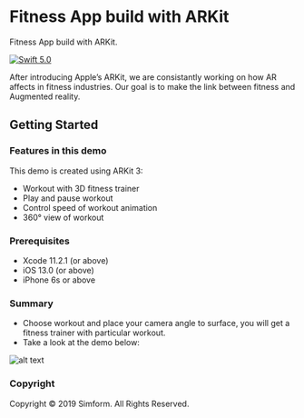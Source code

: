 # Fitness App build with ARKit
Fitness App build with ARKit.

[![Swift 5.0](https://img.shields.io/badge/Swift-5.0-orange.svg?style=flat)](https://swift.org)

After introducing Apple’s ARKit, we are consistantly working on how AR affects in fitness industries. Our goal is to make the link between fitness and Augmented reality.

## Getting Started

### Features in this demo

This demo is created using ARKit 3:
- Workout with 3D fitness trainer
- Play and pause workout
- Control speed of workout animation
- 360° view of workout

### Prerequisites

- Xcode 11.2.1 (or above)
- iOS 13.0 (or above)
- iPhone 6s or above

### Summary

- Choose workout and place your camera angle to surface, you will get a fitness trainer with particular workout.
- Take a look at the demo below:

![alt text](https://thumbs.gfycat.com/DirtyWelcomeBuck-small.gif)

### Copyright

Copyright © 2019 Simform. All Rights Reserved.

